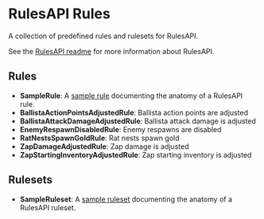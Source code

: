# RulesAPI Rules

A collection of predefined rules and rulesets for RulesAPI.

See the [RulesAPI readme](../RulesAPI/README.md) for more information about
RulesAPI.

## Rules

- **SampleRule**: A [sample rule](Rule/SampleRule.cs) documenting the anatomy
  of a RulesAPI rule.
- **BallistaActionPointsAdjustedRule**: Ballista action points are adjusted
- **BallistaAttackDamageAdjustedRule**: Ballista attack damage is adjusted
- **EnemyRespawnDisabledRule**: Enemy respawns are disabled
- **RatNestsSpawnGoldRule**: Rat nests spawn gold
- **ZapDamageAdjustedRule**: Zap damage is adjusted
- **ZapStartingInventoryAdjustedRule**: Zap starting inventory is adjusted

## Rulesets

- **SampleRuleset**: A [sample ruleset](Ruleset/SampleRuleset.cs) documenting
  the anatomy of a RulesAPI ruleset.
